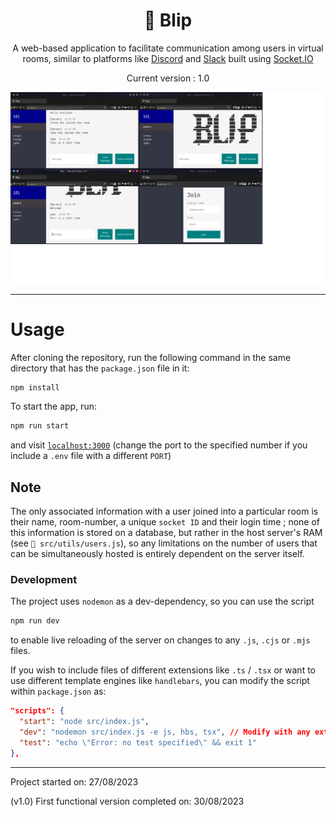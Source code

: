<div align="center">
<h1>📣 Blip</h1>

A web-based application to facilitate communication among users
in virtual rooms, similar to platforms like
[Discord](https://discord.com/) and
[Slack](https://slack.com/intl/en-in) built
using [Socket.IO](https://socket.io/)

Current version : 1.0
</div>

![Chat-App](./images/screenshot.png)

---

# Usage

After cloning the repository, run the following command in the same directory
that has the `package.json` file in it:

```zsh
npm install
```

To start the app, run:

```zsh
npm run start
```

and visit [`localhost:3000`](http://localhost:3000/)
(change the port to the specified number if
you include a `.env` file with a different `PORT`)

## Note

The only associated information with a user joined into a
particular room is their name, room-number, a unique `socket ID`
and their login time ; none of this information is stored on a database,
but rather in the host server's RAM (see `📁 src/utils/users.js`), so
any limitations on the number of users that can be simultaneously hosted
is entirely dependent on the server itself.

### Development

The project uses `nodemon` as a dev-dependency, so you can use the
script

```zsh
npm run dev
```

to enable live reloading of the server on changes to any `.js`, `.cjs`
or `.mjs` files.

If you wish to include files of different extensions like `.ts` / `.tsx` or want
to use different template engines like `handlebars`, you can modify
the script within `package.json` as:

```json
"scripts": {
  "start": "node src/index.js",
  "dev": "nodemon src/index.js -e js, hbs, tsx", // Modify with any extensions
  "test": "echo \"Error: no test specified\" && exit 1"
},
```

---
Project started on: 27/08/2023

(v1.0) First functional version completed on: 30/08/2023
